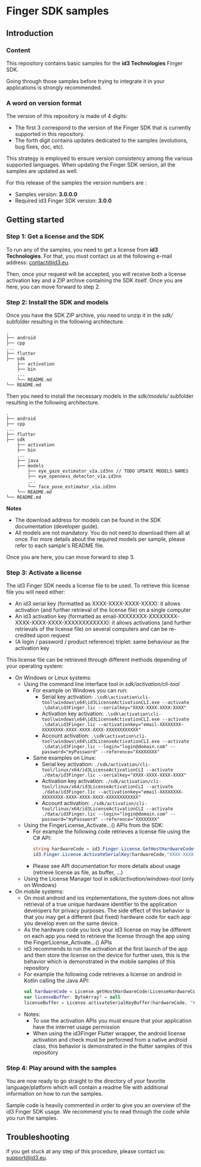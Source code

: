 # Finger SDK samples

## Introduction

### Content

This repository contains basic samples for the **id3 Technologies** Finger SDK.

Going through those samples before trying to integrate it in your applications is strongly recommended.

### A word on version format

The version of this repository is made of 4 digits:
* The first 3 correspond to the version of the Finger SDK that is currently supported in this repository.
* The forth digit contains updates dedicated to the samples (evolutions, bug fixes, doc, etc).

This strategy is employed to ensure version consistency among the various supported languages. When updating the Finger SDK version, all the samples are updated as well.

For this release of the samples the version numbers are : 
* Samples version: **3.0.0.0**
* Required id3 Finger SDK version: **3.0.0**

## Getting started

### Step 1: Get a license and the SDK

To run any of the samples, you need to get a license from **id3 Technologies**. For that, you must contact us at the following e-mail address: contact@id3.eu.

Then, once your request will be accepted, you will receive both a license activation key and a ZIP archive containing the SDK itself. Once you are here, you can move forward to step 2.

### Step 2: Install the SDK and models

Once you have the SDK ZIP archive, you need to unzip it in the *sdk/* subfolder resulting in the following architecture.

    .
    ├── android
    ├── cpp
    ...
    ├── flutter
    ├── sdk
        ├── activation
        ├── bin
        ...
        └── README.md
    └── README.md

Then you need to install the necessary models in the *sdk/models/* subfolder resulting in the following architecture. 

    .
    ├── android
    ├── cpp
    ...
    ├── flutter
    ├── sdk
        ├── activation
        ├── bin
        ...
        ├── java
        ├── models
            ├── eye_gaze_estimator_v2a.id3nn // TODO UPDATE MODELS NAMES
            ├── eye_openness_detector_v1a.id3nn
            ...
            └── face_pose_estimator_v1a.id3nn
        └── README.md
    └── README.md

**Notes**
* The download address for models can be found in the SDK documentation (developer guide).
* All models are not mandatory. You do not need to download them all at once. For more details about the required models per sample, please refer to each sample's README file.

Once you are here, you can move forward to step 3.

### Step 3: Activate a license

The id3 Finger SDK needs a license file to be used. To retrieve this license file you will need either:
- An id3 serial key (formatted as XXXX-XXXX-XXXX-XXXX): it allows activation (and further retrieval of the license file) on a single computer
- An id3 activation key (formatted as email-XXXXXXXX-XXXXXXXX-XXXX-XXXX-XXXX-XXXXXXXXXXXX): it allows activations (and further retrievals of the license file) on several computers and can be re-credited upon request
- (A login / password / product reference) triplet: same behaviour as the activation key

This license file can be retrieved through different methods depending of your operating system:
- On Windows or Linux systems:
    - Using the command line interface tool in *sdk/activation/cli-tool*
        - For example on Windows you can run:
            - Serial key activation: `.\sdk\activation\cli-tool\windows\x64\id3LicenseActivationCLI.exe --activate .\data\id3Finger.lic --serialkey="XXXX-XXXX-XXXX-XXXX"`
            - Activation key activation: `.\sdk\activation\cli-tool\windows\x64\id3LicenseActivationCLI.exe --activate .\data\id3Finger.lic --activationkey="email-XXXXXXXX-XXXXXXXX-XXXX-XXXX-XXXX-XXXXXXXXXXXX"`
            - Account activation: `.\sdk\activation\cli-tool\windows\x64\id3LicenseActivationCLI.exe --activate .\data\id3Finger.lic --login="login@domain.com" --password="myPassword" --reference="XXXXXXXX"`
        - Same examples on Linux:
            - Serial key activation: `./sdk/activation/cli-tool/linux/x64/id3LicenseActivationCLI --activate ./data/id3Finger.lic --serialkey="XXXX-XXXX-XXXX-XXXX"`
            - Activation key activation: `./sdk/activation/cli-tool/linux/x64/id3LicenseActivationCLI --activate ./data/id3Finger.lic --activationkey="email-XXXXXXXX-XXXXXXXX-XXXX-XXXX-XXXX-XXXXXXXXXXXX"`
            - Account activation: `./sdk/activation/cli-tool/linux/x64/id3LicenseActivationCLI --activate ./data/id3Finger.lic --login="login@domain.com" --password="myPassword" --reference="XXXXXXXX"`
    - Using the FingerLicense_Activate...() APIs from the SDK:
        - For example the following code retrieves a license file using the C# API:
            ```c#
            string hardwareCode = id3.Finger.License.GetHostHardwareCode(id3.Finger.LicenseHardwareCodeType.WindowsOs);
            id3.Finger.License.ActivateSerialKey(hardwareCode,"XXXX-XXXX-XXXX-XXXX", "Activated through C# API", "data/id3Finger.lic");
            ```
        - Please see API documentation for more details about usage (retrieve license as file, as buffer, ...)
    - Using the License Manager tool in *sdk/activation/windows-tool* (only on Windows)
- On mobile systems:
    - On most android and ios implementations, the system does not allow retrieval of a true unique hardware identifier to the application developers for privacy purposes. The side effect of this behavior is that you may get a different (but fixed) hardware code for each app you develop even on the same device.
    - As the hardware code you lock your id3 license on may be different on each app you need to retrieve the license through the app using the FingerLicense_Activate...() APIs
    - id3 recommends to run the activation at the first launch of the app and then store the license on the device for further uses, this is the behavior which is demonstrated in the mobile samples of this repository
    - For example the following code retrieves a license on android in Kotlin calling the Java API:
        ```kotlin
        val hardwareCode = License.getHostHardwareCode(LicenseHardwareCodeType.ANDROID)
        var licenseBuffer: ByteArray? = null
        licenseBuffer = License.activateSerialKeyBuffer(hardwareCode, "XXXX-XXXX-XXXX-XXXX", "Activated from Android")
        ```
    - Notes:
        - To use the activation APIs you must ensure that your application have the internet usage permission
        - When using the id3Finger Flutter wrapper, the android license activation and check must be performed from a native android class, this behavior is demonstrated in the flutter samples of this repository

### Step 4: Play around with the samples

You are now ready to go straight to the directory of your favorite language/platform which will contain a readme file with additional information on how to run the samples.

Sample code is heavily commented in order to give you an overview of the id3 Finger SDK usage. We recommend you to read through the code while you run the samples.

## Troubleshooting

If you get stuck at any step of this procedure, please contact us: support@id3.eu.